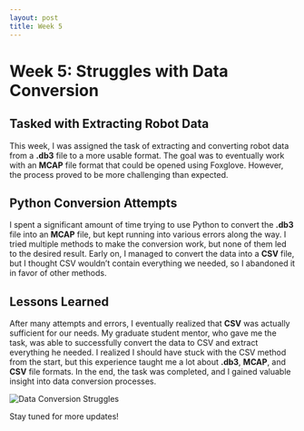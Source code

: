 ```yaml
---
layout: post
title: Week 5
---
```


# Week 5: Struggles with Data Conversion

## Tasked with Extracting Robot Data

This week, I was assigned the task of extracting and converting robot data from a **.db3** file to a more usable format. The goal was to eventually work with an **MCAP** file format that could be opened using Foxglove. However, the process proved to be more challenging than expected.

## Python Conversion Attempts

I spent a significant amount of time trying to use Python to convert the **.db3** file into an **MCAP** file, but kept running into various errors along the way. I tried multiple methods to make the conversion work, but none of them led to the desired result. Early on, I managed to convert the data into a **CSV** file, but I thought CSV wouldn’t contain everything we needed, so I abandoned it in favor of other methods.

## Lessons Learned

After many attempts and errors, I eventually realized that **CSV** was actually sufficient for our needs. My graduate student mentor, who gave me the task, was able to successfully convert the data to CSV and extract everything he needed. I realized I should have stuck with the CSV method from the start, but this experience taught me a lot about **.db3**, **MCAP**, and **CSV** file formats. In the end, the task was completed, and I gained valuable insight into data conversion processes.

![Data Conversion Struggles](https://image.shutterstock.com/image-photo/data-management-abstract-information-exchange-260nw-1628477882.jpg)

Stay tuned for more updates!
